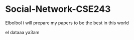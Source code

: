 # Social-Network-CSE243
Elbolbol
i will prepare my papers to be the best in this world

el dataaa ya3am
